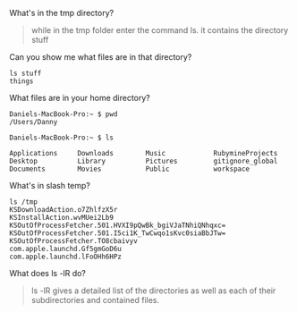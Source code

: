 What's in the tmp directory?

> while in the tmp folder enter the command ls.  it contains the directory
stuff

Can you show me what files are in that directory?

    ls stuff
    things

What files are in your home directory?

    Daniels-MacBook-Pro:~ $ pwd
    /Users/Danny

    Daniels-MacBook-Pro:~ $ ls

    Applications     Downloads        Music            RubymineProjects
    Desktop          Library          Pictures         gitignore_global
    Documents        Movies           Public           workspace

What's in slash temp?

    ls /tmp
    KSDownloadAction.o7ZhlfzX5r
    KSInstallAction.wvMUei2Lb9
    KSOutOfProcessFetcher.501.HVXI9pQwBk_bgiVJaTNhiQNhqxc=
    KSOutOfProcessFetcher.501.I5ci1K_TwCwqo1sKvc0siaBbJTw=
    KSOutOfProcessFetcher.TO8cbaivyv
    com.apple.launchd.Gf5gmGoD6u
    com.apple.launchd.lFoOHh6HPz

What does ls -lR do?

> ls -lR gives a detailed list of the directories as well as each of their subdirectories and contained files.

